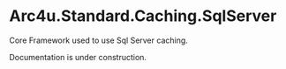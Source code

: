 # Arc4u.Standard.Caching.SqlServer

Core Framework used to use Sql Server caching.

Documentation is under construction.
